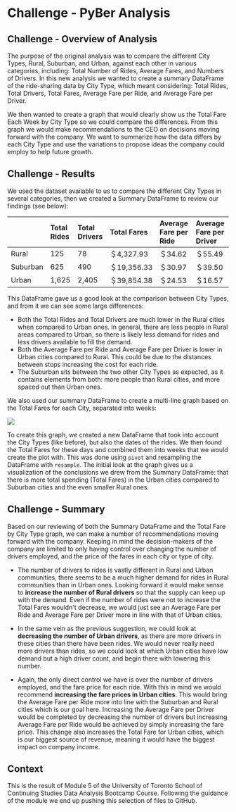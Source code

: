 # Challenge - PyBer Analysis

## Challenge - Overview of Analysis

The purpose of the original analysis was to compare the different City Types, Rural, Suburban, and Urban, against each other in various categories, including: Total Number of Rides, Average Fares, and Numbers of Drivers. In this new analysis we wanted to create a summary DataFrame of the ride-sharing data by City Type, which meant considering: Total Rides, Total Drivers, Total Fares, Average Fare per Ride, and Average Fare per Driver.

We then wanted to create a graph that would clearly show us the Total Fare Each Week by City Type so we could compare the differences. From this graph we would make recommendations to the CEO on decisions moving forward with the company. We want to summarize how the data differs by each City Type and use the variations to propose ideas the company could employ to help future growth.

## Challenge - Results

We used the dataset available to us to compare the different City Types in several categories, then we created a Summary DataFrame to review our findings (see below):

|          | Total Rides   | Total Drivers   | Total Fares   | Average Fare per Ride   | Average Fare per Driver   |
|:---------|:--------------|:----------------|:--------------|:------------------------|:--------------------------|
| Rural    | 125           | 78              | ＄4,327.93    | ＄34.62                 | ＄55.49                   |
| Suburban | 625           | 490             | ＄19,356.33   | ＄30.97                 | ＄39.50                   |
| Urban    | 1,625         | 2,405           | ＄39,854.38   | ＄24.53                 | ＄16.57                   |

This DataFrame gave us a good look at the comparison between City Types, and from it we can see some large differences:

- Both the Total Rides and Total Drivers are much lower in the Rural cities when compared to Urban ones. In general, there are less people in Rural areas compared to Urban, so there is likely less demand for rides and less drivers available to fill the demand.
- Both the Average Fare per Ride and Average Fare per Driver is lower in Urban cities compared to Rural. This could be due to the distances between stops increasing the cost for each ride.
- The Suburban sits between the two other City Types as expected, as it contains elements from both: more people than Rural cities, and more spaced out than Urban ones.

We also used our summary DataFrame to create a multi-line graph based on the Total Fares for each City, separated into weeks:

![]('/analysis/PyBer_fare_summary.png')

To create this graph, we created a new DataFrame that took into account the City Types (like before), but also the dates of the rides. We then found the Total Fares for these days and combined them into weeks that we would create the plot with. This was done using `pivot` and resampling the DataFrame with `resample`. The initial look at the graph gives us a visualization of the conclusions we drew from the Summary DataFrame: that there is more total spending (Total Fares) in the Urban cities compared to Suburban cities and the even smaller Rural ones.

## Challenge - Summary

Based on our reviewing of both the Summary DataFrame and the Total Fare by City Type graph, we can make a number of recommendations moving forward with the company. Keeping in mind the decision-makers of the company are limited to only having control over changing the number of drivers employed, and the price of the fares in each city or type of city.

- The number of drivers to rides is vastly different in Rural and Urban communities, there seems to be a much higher demand for rides in Rural communities than in Urban ones. Looking forward it would make sense to **increase the number of Rural drivers** so that the supply can keep up with the demand. Even if the number of rides were not to increase the Total Fares wouldn't decrease, we would just see an Average Fare per Ride and Average Fare per Driver more in line with that of Urban cities.

- In the same vein as the previous suggestion, we could look at **decreasing the number of Urban drivers**, as there are more drivers in these cities than there have been rides. We would never really need more drivers than rides, so we could look at which Urban cities have low demand but a high driver count, and begin there with lowering this number.

- Again, the only direct control we have is over the number of drivers employed, and the fare price for each ride. With this in mind we would recommend **increasing the fare prices in Urban cities**. This would bring the Average Fare per Ride more into line with the Suburban and Rural cities which is our goal here. Increasing the Average Fare per Driver would be completed by decreasing the number of drivers but increasing Average Fare per Ride would be achieved by simply increasing the fare price. This change also increases the Total Fare for Urban cities, which is our biggest source of revenue, meaning it would have the biggest impact on company income.

## Context

This is the result of Module 5 of the University of Toronto School of Continuing Studies Data Analysis Bootcamp Course. Following the guidance of the module we end up pushing this selection of files to GitHub.
